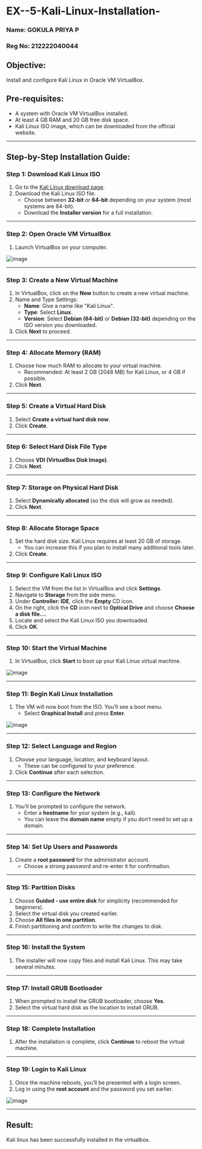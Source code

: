 # EX--5-Kali-Linux-Installation-

### Name: GOKULA PRIYA P
### Reg No: 212222040044

## Objective:
Install and configure Kali Linux in Oracle VM VirtualBox.

## Pre-requisites:
- A system with Oracle VM VirtualBox installed.
- At least 4 GB RAM and 20 GB free disk space.
- Kali Linux ISO image, which can be downloaded from the official website.

---

## Step-by-Step Installation Guide:

### Step 1: Download Kali Linux ISO
1. Go to the [Kali Linux download page](https://www.kali.org/downloads/).
2. Download the Kali Linux ISO file.
   - Choose between **32-bit** or **64-bit** depending on your system (most systems are 64-bit).
   - Download the **Installer version** for a full installation.

---

### Step 2: Open Oracle VM VirtualBox
1. Launch VirtualBox on your computer.

![image](https://github.com/user-attachments/assets/de807551-50dd-4024-8746-9dda684bc697)


---

### Step 3: Create a New Virtual Machine
1. In VirtualBox, click on the **New** button to create a new virtual machine.
2. Name and Type Settings:
   - **Name**: Give a name like "Kali Linux".
   - **Type**: Select **Linux**.
   - **Version**: Select **Debian (64-bit)** or **Debian (32-bit)** depending on the ISO version you downloaded.
3. Click **Next** to proceed.

---

### Step 4: Allocate Memory (RAM)
1. Choose how much RAM to allocate to your virtual machine.
   - Recommended: At least 2 GB (2048 MB) for Kali Linux, or 4 GB if possible.
2. Click **Next**.

---

### Step 5: Create a Virtual Hard Disk
1. Select **Create a virtual hard disk now**.
2. Click **Create**.

---

### Step 6: Select Hard Disk File Type
1. Choose **VDI (VirtualBox Disk Image)**.
2. Click **Next**.

---

### Step 7: Storage on Physical Hard Disk
1. Select **Dynamically allocated** (so the disk will grow as needed).
2. Click **Next**.

---

### Step 8: Allocate Storage Space
1. Set the hard disk size. Kali Linux requires at least 20 GB of storage.
   - You can increase this if you plan to install many additional tools later.
2. Click **Create**.

---

### Step 9: Configure Kali Linux ISO
1. Select the VM from the list in VirtualBox and click **Settings**.
2. Navigate to **Storage** from the side menu.
3. Under **Controller: IDE**, click the **Empty** CD icon.
4. On the right, click the **CD** icon next to **Optical Drive** and choose **Choose a disk file...**.
5. Locate and select the Kali Linux ISO you downloaded.
6. Click **OK**.

---

### Step 10: Start the Virtual Machine
1. In VirtualBox, click **Start** to boot up your Kali Linux virtual machine.

![image](https://github.com/user-attachments/assets/075622ab-9f79-48fe-9114-5bb6cbbe8abc)


---

### Step 11: Begin Kali Linux Installation
1. The VM will now boot from the ISO. You’ll see a boot menu.
   - Select **Graphical Install** and press **Enter**.

![image](https://github.com/user-attachments/assets/78e3d1cd-0555-433c-be26-008f79b590a0)


---

### Step 12: Select Language and Region
1. Choose your language, location, and keyboard layout.
   - These can be configured to your preference.
2. Click **Continue** after each selection.

---

### Step 13: Configure the Network
1. You’ll be prompted to configure the network.
   - Enter a **hostname** for your system (e.g., kali).
   - You can leave the **domain name** empty if you don’t need to set up a domain.

---

### Step 14: Set Up Users and Passwords
1. Create a **root password** for the administrator account.
   - Choose a strong password and re-enter it for confirmation.

---

### Step 15: Partition Disks
1. Choose **Guided - use entire disk** for simplicity (recommended for beginners).
2. Select the virtual disk you created earlier.
3. Choose **All files in one partition**.
4. Finish partitioning and confirm to write the changes to disk.

---

### Step 16: Install the System
1. The installer will now copy files and install Kali Linux. This may take several minutes.

---

### Step 17: Install GRUB Bootloader
1. When prompted to install the GRUB bootloader, choose **Yes**.
2. Select the virtual hard disk as the location to install GRUB.

---

### Step 18: Complete Installation
1. After the installation is complete, click **Continue** to reboot the virtual machine.

---

### Step 19: Login to Kali Linux
1. Once the machine reboots, you’ll be presented with a login screen.
2. Log in using the **root account** and the password you set earlier.


![image](https://github.com/user-attachments/assets/2cb7bacb-b34d-46b8-b97a-489c2fb78d75)

---

## Result:

   Kali linux has been successfully installed in the virtualbox.

